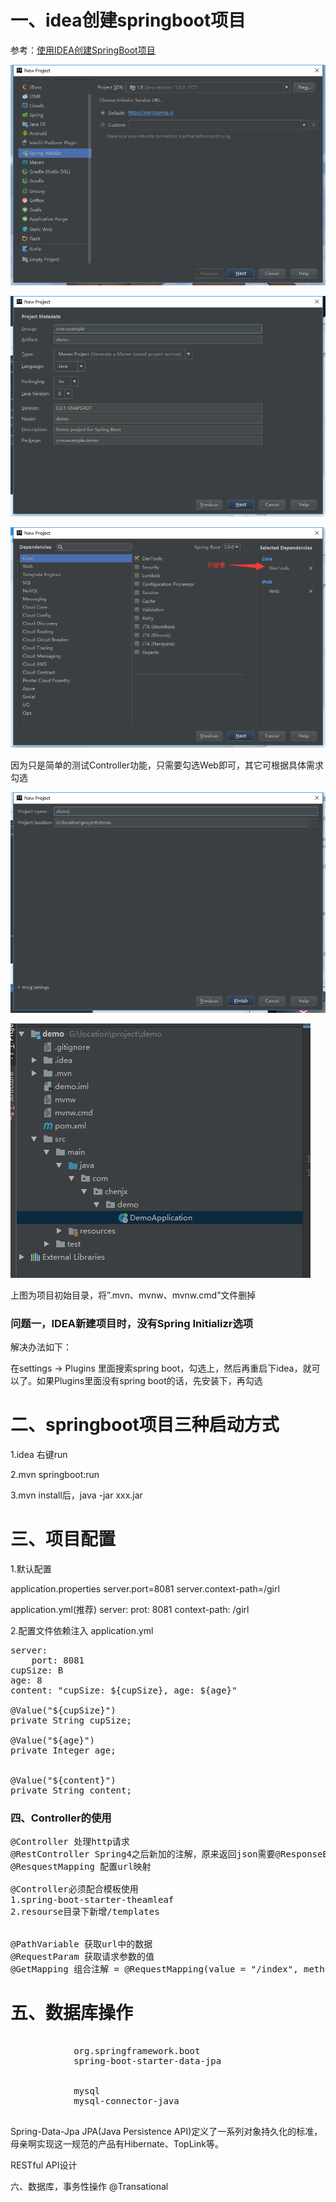 # 一、idea创建springboot项目
参考：[使用IDEA创建SpringBoot项目](https://blog.csdn.net/lom9357bye/article/details/69677120)

![](https://github.com/chenjxJava/photos/blob/master/springboot/springboot_init1.png?raw=true)

![](https://github.com/chenjxJava/photos/blob/master/springboot/springboot_init2.png?raw=true)

![](https://github.com/chenjxJava/photos/blob/master/springboot/springboot_init3.png?raw=true)

因为只是简单的测试Controller功能，只需要勾选Web即可，其它可根据具体需求勾选

![](https://github.com/chenjxJava/photos/blob/master/springboot/springboot_init4.png?raw=true)

![](https://github.com/chenjxJava/photos/blob/master/springboot/springboot_init5.png?raw=true)

上图为项目初始目录，将”.mvn、mvnw、mvnw.cmd”文件删掉

### 问题一，IDEA新建项目时，没有Spring Initializr选项
解决办法如下：

在settings -> Plugins 里面搜索spring boot，勾选上，然后再重启下idea，就可以了。如果Plugins里面没有spring boot的话，先安装下，再勾选

# 二、springboot项目三种启动方式
1.idea 右键run

2.mvn springboot:run

3.mvn install后，java -jar xxx.jar

# 三、项目配置
1.默认配置

application.properties
server.port=8081
server.context-path=/girl

application.yml(推荐)
server:
	prot: 8081
    context-path: /girl

2.配置文件依赖注入
application.yml
<pre>
server:
	port: 8081
cupSize: B
age: 8
content: "cupSize: ${cupSize}, age: ${age}"

@Value("${cupSize}")
private String cupSize;

@Value("${age}")
private Integer age;


@Value("${content}")
private String content;
</pre>

### 四、Controller的使用
<pre>
@Controller 处理http请求
@RestController Spring4之后新加的注解，原来返回json需要@ResponseBody配合@Controller
@ResquestMapping 配置url映射

@Controller必须配合模板使用
1.spring-boot-starter-theamleaf
2.resourse目录下新增/templates


@PathVariable 获取url中的数据
@RequestParam 获取请求参数的值
@GetMapping 组合注解 = @RequestMapping(value = "/index", method = RequestMethod.GET)
</pre>

# 五、数据库操作
<pre>
<dependency>
            <groupId>org.springframework.boot</groupId>
            <artifactId>spring-boot-starter-data-jpa</artifactId>
        </dependency>
        <dependency>
            <groupId>mysql</groupId>
            <artifactId>mysql-connector-java</artifactId>
        </dependency>
</pre>
Spring-Data-Jpa
JPA(Java Persistence API)定义了一系列对象持久化的标准，母亲啊实现这一规范的产品有Hibernate、TopLink等。

RESTful API设计

六、数据库，事务性操作
@Transational